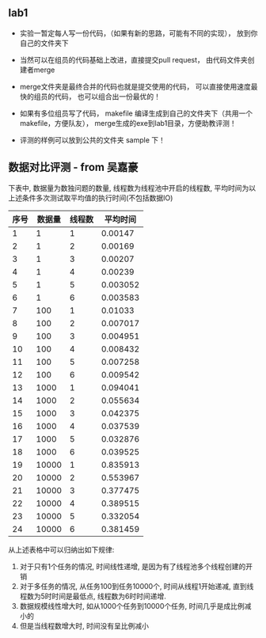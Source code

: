 

## lab1



- 实验一暂定每人写一份代码，（如果有新的思路，可能有不同的实现）， 放到你自己的文件夹下

- 当然可以在组员的代码基础上改进，直接提交pull request， 由代码文件夹创建者merge
- merge文件夹是最终合并的代码也就是提交使用的代码， 可以直接使用速度最快的组员的代码， 也可以组合出一份最优的！

- 如果有多位组员写了代码， makefile 编译生成到自己的文件夹下（共用一个makefile，方便队友）， merge生成的exe到lab1目录，方便助教评测！

- 评测的样例可以放到公共的文件夹 sample 下！



## 数据对比评测 - from 吴嘉豪

下表中, 数据量为数独问题的数量, 线程数为线程池中开启的线程数, 平均时间为以上述条件多次测试取平均值的执行时间(不包括数据IO)

| 序号 | 数据量 | 线程数 | 平均时间 |
| ---- | ------ | ------ | -------- |
| 1    | 1      | 1      | 0.00147  |
| 2    | 1      | 2      | 0.00169  |
| 3    | 1      | 3      | 0.00207  |
| 4    | 1      | 4      | 0.00239  |
| 5    | 1      | 5      | 0.003052 |
| 6    | 1      | 6      | 0.003583 |
| 7    | 100    | 1      | 0.01033  |
| 8    | 100    | 2      | 0.007017 |
| 9    | 100    | 3      | 0.004951 |
| 10   | 100    | 4      | 0.008432 |
| 11   | 100    | 5      | 0.007258 |
| 12   | 100    | 6      | 0.009542 |
| 13   | 1000   | 1      | 0.094041 |
| 14   | 1000   | 2      | 0.055634 |
| 15   | 1000   | 3      | 0.042375 |
| 16   | 1000   | 4      | 0.037539 |
| 17   | 1000   | 5      | 0.032876 |
| 18   | 1000   | 6      | 0.039525 |
| 19   | 10000  | 1      | 0.835913 |
| 20   | 10000  | 2      | 0.553967 |
| 21   | 10000  | 3      | 0.377475 |
| 22   | 10000  | 4      | 0.389515 |
| 23   | 10000  | 5      | 0.332054 |
| 24   | 10000  | 6      | 0.381459 |

从上述表格中可以归纳出如下规律:

1. 对于只有1个任务的情况, 时间线性递增, 是因为有了线程池多个线程创建的开销
2. 对于多任务的情况, 从任务100到任务10000个, 时间从线程1开始递减, 直到线程数为5时时间是最低点, 线程数为6时时间递增.
3. 数据规模线性增大时, 如从1000个任务到10000个任务, 时间几乎是成比例减小的
4. 但是当线程数增大时, 时间没有呈比例减小

